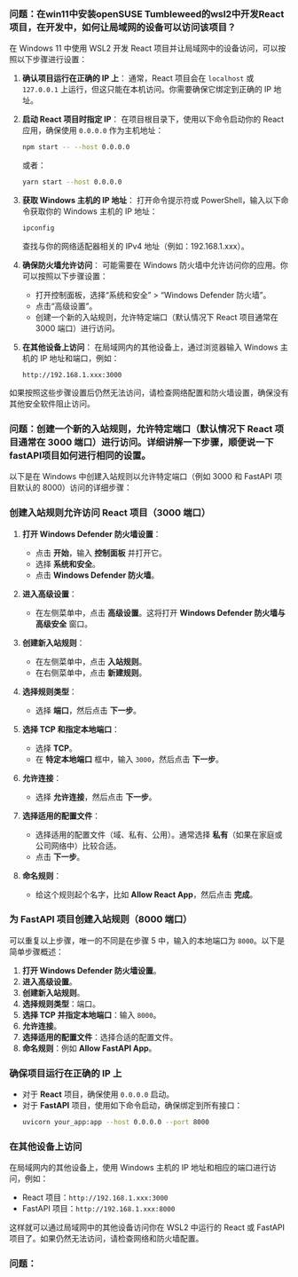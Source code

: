 ### 问题：在win11中安装openSUSE Tumbleweed的wsl2中开发React项目，在开发中，如何让局域网的设备可以访问该项目？
在 Windows 11 中使用 WSL2 开发 React 项目并让局域网中的设备访问，可以按照以下步骤进行设置：

1. **确认项目运行在正确的 IP 上**：
   通常，React 项目会在 `localhost` 或 `127.0.0.1` 上运行，但这只能在本机访问。你需要确保它绑定到正确的 IP 地址。

2. **启动 React 项目时指定 IP**：
   在项目根目录下，使用以下命令启动你的 React 应用，确保使用 `0.0.0.0` 作为主机地址：
   ```bash
   npm start -- --host 0.0.0.0
   ```
   或者：
   ```bash
   yarn start --host 0.0.0.0
   ```

3. **获取 Windows 主机的 IP 地址**：
   打开命令提示符或 PowerShell，输入以下命令获取你的 Windows 主机的 IP 地址：
   ```bash
   ipconfig
   ```
   查找与你的网络适配器相关的 IPv4 地址（例如：192.168.1.xxx）。

4. **确保防火墙允许访问**：
   可能需要在 Windows 防火墙中允许访问你的应用。你可以按照以下步骤设置：
   - 打开控制面板，选择“系统和安全” > “Windows Defender 防火墙”。
   - 点击“高级设置”。
   - 创建一个新的入站规则，允许特定端口（默认情况下 React 项目通常在 3000 端口）进行访问。

5. **在其他设备上访问**：
   在局域网内的其他设备上，通过浏览器输入 Windows 主机的 IP 地址和端口，例如：
   ```
   http://192.168.1.xxx:3000
   ```

如果按照这些步骤设置后仍然无法访问，请检查网络配置和防火墙设置，确保没有其他安全软件阻止访问。

### 问题：创建一个新的入站规则，允许特定端口（默认情况下 React 项目通常在 3000 端口）进行访问。详细讲解一下步骤，顺便说一下fastAPI项目如何进行相同的设置。
以下是在 Windows 中创建入站规则以允许特定端口（例如 3000 和 FastAPI 项目默认的 8000）访问的详细步骤：

### 创建入站规则允许访问 React 项目（3000 端口）

1. **打开 Windows Defender 防火墙设置**：
   - 点击 **开始**，输入 **控制面板** 并打开它。
   - 选择 **系统和安全**。
   - 点击 **Windows Defender 防火墙**。

2. **进入高级设置**：
   - 在左侧菜单中，点击 **高级设置**。这将打开 **Windows Defender 防火墙与高级安全** 窗口。

3. **创建新入站规则**：
   - 在左侧菜单中，点击 **入站规则**。
   - 在右侧菜单中，点击 **新建规则**。

4. **选择规则类型**：
   - 选择 **端口**，然后点击 **下一步**。

5. **选择 TCP 和指定本地端口**：
   - 选择 **TCP**。
   - 在 **特定本地端口** 框中，输入 `3000`，然后点击 **下一步**。

6. **允许连接**：
   - 选择 **允许连接**，然后点击 **下一步**。

7. **选择适用的配置文件**：
   - 选择适用的配置文件（域、私有、公用）。通常选择 **私有**（如果在家庭或公司网络中）比较合适。
   - 点击 **下一步**。

8. **命名规则**：
   - 给这个规则起个名字，比如 **Allow React App**，然后点击 **完成**。

### 为 FastAPI 项目创建入站规则（8000 端口）

可以重复以上步骤，唯一的不同是在步骤 5 中，输入的本地端口为 `8000`。以下是简单步骤概述：

1. **打开 Windows Defender 防火墙设置**。
2. **进入高级设置**。
3. **创建新入站规则**。
4. **选择规则类型**：端口。
5. **选择 TCP 并指定本地端口**：输入 `8000`。
6. **允许连接**。
7. **选择适用的配置文件**：选择合适的配置文件。
8. **命名规则**：例如 **Allow FastAPI App**。

### 确保项目运行在正确的 IP 上

- 对于 **React** 项目，确保使用 `0.0.0.0` 启动。
- 对于 **FastAPI** 项目，使用如下命令启动，确保绑定到所有接口：
  ```bash
  uvicorn your_app:app --host 0.0.0.0 --port 8000
  ```

### 在其他设备上访问

在局域网内的其他设备上，使用 Windows 主机的 IP 地址和相应的端口进行访问，例如：

- React 项目：`http://192.168.1.xxx:3000`
- FastAPI 项目：`http://192.168.1.xxx:8000`

这样就可以通过局域网中的其他设备访问你在 WSL2 中运行的 React 或 FastAPI 项目了。如果仍然无法访问，请检查网络和防火墙配置。

### 问题：